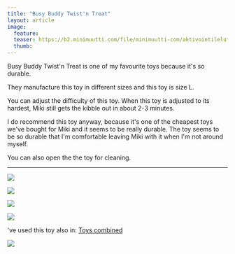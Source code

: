 ```yaml
---
title: "Busy Buddy Twist'n Treat"
layout: article
image:
  feature:
  teaser: https://b2.minimuutti.com/file/minimuutti-com/aktivointilelut/muut/DSC13183-245px.jpg
  thumb:
---
```


Busy Buddy Twist'n Treat is one of my favourite toys because it's so durable.

They manufacture this toy in different sizes and this toy is size L.

You can adjust the difficulty of this toy. When this toy is adjusted to its hardest, Miki still gets the kibble out in about 2-3 minutes.

I do recommend this toy anyway, because it's one of the cheapest toys we've bought for Miki and it seems to be really durable. The toy seems to be so durable that I'm comfortable leaving Miki with it when I'm not around myself.

You can also open the the toy for cleaning.

---

![](https://b2.minimuutti.com/file/minimuutti-com/aktivointilelut/muut/DSC13183_2-800px.jpg)

![](https://b2.minimuutti.com/file/minimuutti-com/aktivointilelut/muut/DSC13229_2-800px.jpg)

![](https://b2.minimuutti.com/file/minimuutti-com/aktivointilelut/muut/DSC13236_2-800px.jpg)

![](https://b2.minimuutti.com/file/minimuutti-com/aktivointilelut/muut/DSC13226_2-800px.jpg)

've used this toy also in: [Toys combined](/en/treat-dispensers/toys-combined/)

[![](https://b2.minimuutti.com/file/minimuutti-com/aktivointilelut/muut/DS11052-800px.jpg)](/en/treat-dispensers/toys-combined/)
